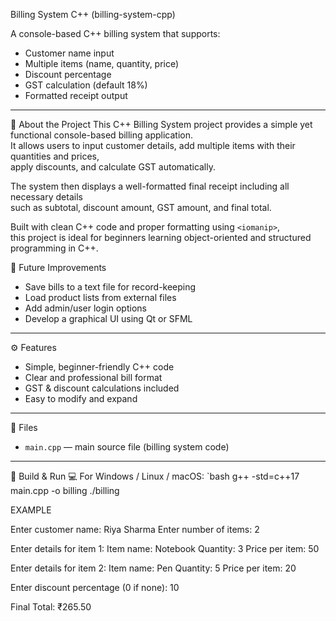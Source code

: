  Billing System C++ (billing-system-cpp)

A console-based C++ billing system that supports:
- Customer name input  
- Multiple items (name, quantity, price)  
- Discount percentage  
- GST calculation (default 18%)  
- Formatted receipt output  

---

 🧾 About the Project
This C++ Billing System project provides a simple yet functional console-based billing application.  
It allows users to input customer details, add multiple items with their quantities and prices,  
apply discounts, and calculate GST automatically.  

The system then displays a well-formatted final receipt including all necessary details  
such as subtotal, discount amount, GST amount, and final total.  

Built with clean C++ code and proper formatting using `<iomanip>`,  
this project is ideal for beginners learning object-oriented and structured programming in C++.

 🌱 Future Improvements
- Save bills to a text file for record-keeping  
- Load product lists from external files  
- Add admin/user login options  
- Develop a graphical UI using Qt or SFML  

---

 ⚙️ Features
- Simple, beginner-friendly C++ code  
- Clear and professional bill format  
- GST & discount calculations included  
- Easy to modify and expand  

---

 📁 Files
- `main.cpp` — main source file (billing system code)  

---

 🧠 Build & Run
 💻 For Windows / Linux / macOS:
`bash
g++ -std=c++17 main.cpp -o billing
./billing

EXAMPLE

Enter customer name: Riya Sharma
Enter number of items: 2

Enter details for item 1:
Item name: Notebook
Quantity: 3
Price per item: 50

Enter details for item 2:
Item name: Pen
Quantity: 5
Price per item: 20

Enter discount percentage (0 if none): 10

Final Total: ₹265.50

